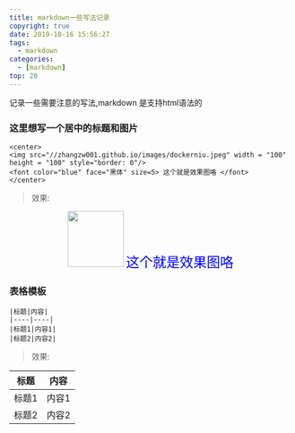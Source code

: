 ```yaml
---
title: markdown一些写法记录
copyright: true
date: 2019-10-16 15:56:27
tags:
  - markdown
categories:
  - [markdown]
top: 20
---
```


记录一些需要注意的写法,markdown 是支持html语法的
<!--more-->

### 这里想写一个居中的标题和图片

```
<center>
<img src="//zhangzw001.github.io/images/dockerniu.jpeg" width = "100" height = "100" style="border: 0"/>
<font color="blue" face="黑体" size=5> 这个就是效果图咯 </font>
</center>
```

> 效果:

<center>
<img src="//zhangzw001.github.io/images/dockerniu.jpeg" width = "100" height = "100" style="border: 0"/>
<font color="blue" face="黑体" size=5> 这个就是效果图咯 </font>
</center>


### 表格模板
```
|标题|内容|
|----|----|
|标题1|内容1|
|标题2|内容2|
```

> 效果:

|标题|内容|
|----|----|
|标题1|内容1|
|标题2|内容2|
